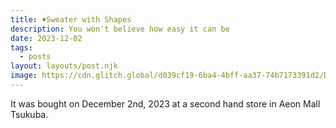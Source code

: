 ```yaml
---
title: ♦️Sweater with Shapes
description: You won't believe how easy it can be
date: 2023-12-02
tags:
  - posts
layout: layouts/post.njk
image: https://cdn.glitch.global/d039cf19-6ba4-4bff-aa37-74b7173391d2/DSC00900.jpg?v=1704766649746
---
```


It was bought on December 2nd, 2023 at a second hand store in Aeon Mall Tsukuba.